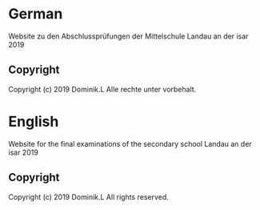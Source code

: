 # German
Website zu den Abschlussprüfungen der Mittelschule Landau an der isar 2019

## Copyright
Copyright (c) 2019 Dominik.L 
Alle rechte unter vorbehalt.

# English
Website for the final examinations of the secondary school Landau an der isar 2019

## Copyright
Copyright (c) 2019 Dominik.L 
All rights reserved.
